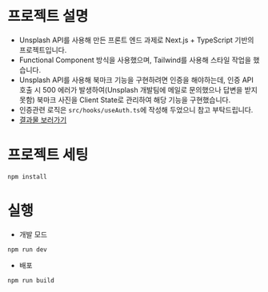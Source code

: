 # 프로젝트 설명

- Unsplash API를 사용해 만든 프론트 엔드 과제로 Next.js + TypeScript 기반의 프로젝트입니다.
- Functional Component 방식을 사용했으며, Tailwind를 사용해 스타일 작업을 했습니다.
- Unsplash API를 사용해 북마크 기능을 구현하려면 인증을 해야하는데, 인증 API 호출 시 500 에러가 발생하여(Unsplash 개발팀에 메일로 문의했으나 답변을 받지 못함) 북마크 사진을 Client State로 관리하여 해당 기능을 구현했습니다.
- 인증관련 로직은 `src/hooks/useAuth.ts`에 작성해 두었으니 참고 부탁드립니다.
- [결과물 보러가기](https://willog-assignment.vercel.app/)

# 프로젝트 세팅

```
npm install
```

# 실행

- 개발 모드

```
npm run dev
```

- 배포

```
npm run build
```

